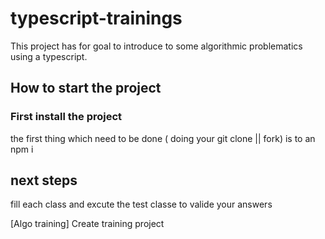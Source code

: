 # typescript-trainings

This project has for goal to introduce to some algorithmic problematics using a typescript.


## How to start the project

### First install the project
the first thing which need to be done ( doing your git clone || fork) is  to an npm i

## next steps
fill each class and excute the test classe to valide your answers


[Algo training] Create training project

